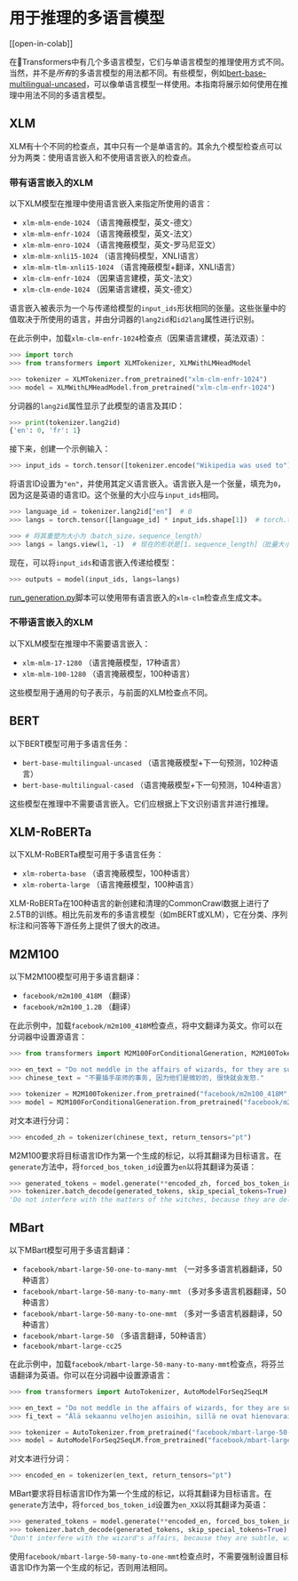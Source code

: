 <!--版权所有2022年HuggingFace团队。保留所有权利。

根据Apache许可证第2.0版（“许可证”）获得许可；除非符合许可证的规定，否则不得使用此文件。你可以在

http://www.apache.org/licenses/LICENSE-2.0
   
获得许可证的副本
除非适用法律要求或书面同意，否则根据许可证分发的软件是按"原样"分发
基础，无论明示或暗示，包括但不限于对适销性、特定目的的适用性和非侵权性的保证。有关许可证的详细信息请参见

许可下的特定语言和限制。

⚠️请注意，这个文件是Markdown格式的，但含有我们的doc-builder的特定语法（类似于MDX），在你的Markdown查看器中可能无法正确渲染。

-->

# 用于推理的多语言模型

[[open-in-colab]]

在🤗Transformers中有几个多语言模型，它们与单语言模型的推理使用方式不同。当然，并不是*所有*的多语言模型的用法都不同。有些模型，例如[bert-base-multilingual-uncased](https://huggingface.co/bert-base-multilingual-uncased)，可以像单语言模型一样使用。本指南将展示如何使用在推理中用法不同的多语言模型。

## XLM

XLM有十个不同的检查点，其中只有一个是单语言的。其余九个模型检查点可以分为两类：使用语言嵌入和不使用语言嵌入的检查点。

### 带有语言嵌入的XLM

以下XLM模型在推理中使用语言嵌入来指定所使用的语言：

- `xlm-mlm-ende-1024` （语言掩蔽模型，英文-德文）
- `xlm-mlm-enfr-1024` （语言掩蔽模型，英文-法文）
- `xlm-mlm-enro-1024` （语言掩蔽模型，英文-罗马尼亚文）
- `xlm-mlm-xnli15-1024` （语言掩码模型，XNLI语言）
- `xlm-mlm-tlm-xnli15-1024` （语言掩蔽模型+翻译，XNLI语言）
- `xlm-clm-enfr-1024` （因果语言建模，英文-法文）
- `xlm-clm-ende-1024` （因果语言建模，英文-德文）

语言嵌入被表示为一个与传递给模型的`input_ids`形状相同的张量。这些张量中的值取决于所使用的语言，并由分词器的`lang2id`和`id2lang`属性进行识别。

在此示例中，加载`xlm-clm-enfr-1024`检查点（因果语言建模，英法双语）：

```py
>>> import torch
>>> from transformers import XLMTokenizer, XLMWithLMHeadModel

>>> tokenizer = XLMTokenizer.from_pretrained("xlm-clm-enfr-1024")
>>> model = XLMWithLMHeadModel.from_pretrained("xlm-clm-enfr-1024")
```

分词器的`lang2id`属性显示了此模型的语言及其ID：

```py
>>> print(tokenizer.lang2id)
{'en': 0, 'fr': 1}
```

接下来，创建一个示例输入：

```py
>>> input_ids = torch.tensor([tokenizer.encode("Wikipedia was used to")])  # 批量大小为1
```

将语言ID设置为`"en"`，并使用其定义语言嵌入。语言嵌入是一个张量，填充为`0`，因为这是英语的语言ID。这个张量的大小应与`input_ids`相同。

```py
>>> language_id = tokenizer.lang2id["en"]  # 0
>>> langs = torch.tensor([language_id] * input_ids.shape[1])  # torch.tensor([0, 0, 0, ..., 0])

>>> # 将其重塑为大小为（batch_size，sequence_length）
>>> langs = langs.view(1, -1)  # 现在的形状是[1，sequence_length]（批量大小为1）
```

现在，可以将`input_ids`和语言嵌入传递给模型：

```py
>>> outputs = model(input_ids, langs=langs)
```

[run_generation.py](https://github.com/huggingface/transformers/tree/main/examples/pytorch/text-generation/run_generation.py)脚本可以使用带有语言嵌入的`xlm-clm`检查点生成文本。

### 不带语言嵌入的XLM

以下XLM模型在推理中不需要语言嵌入：

- `xlm-mlm-17-1280` （语言掩蔽模型，17种语言）
- `xlm-mlm-100-1280` （语言掩蔽模型，100种语言）

这些模型用于通用的句子表示，与前面的XLM检查点不同。

## BERT

以下BERT模型可用于多语言任务：

- `bert-base-multilingual-uncased` （语言掩蔽模型+下一句预测，102种语言）
- `bert-base-multilingual-cased` （语言掩蔽模型+下一句预测，104种语言）

这些模型在推理中不需要语言嵌入。它们应根据上下文识别语言并进行推理。

## XLM-RoBERTa

以下XLM-RoBERTa模型可用于多语言任务：

- `xlm-roberta-base` （语言掩蔽模型，100种语言）
- `xlm-roberta-large` （语言掩蔽模型，100种语言）

XLM-RoBERTa在100种语言的新创建和清理的CommonCrawl数据上进行了2.5TB的训练。相比先前发布的多语言模型（如mBERT或XLM），它在分类、序列标注和问答等下游任务上提供了很大的改进。

## M2M100

以下M2M100模型可用于多语言翻译：

- `facebook/m2m100_418M` （翻译）
- `facebook/m2m100_1.2B` （翻译）

在此示例中，加载`facebook/m2m100_418M`检查点，将中文翻译为英文。你可以在分词器中设置源语言：

```py
>>> from transformers import M2M100ForConditionalGeneration, M2M100Tokenizer

>>> en_text = "Do not meddle in the affairs of wizards, for they are subtle and quick to anger."
>>> chinese_text = "不要插手巫师的事务, 因为他们是微妙的, 很快就会发怒."

>>> tokenizer = M2M100Tokenizer.from_pretrained("facebook/m2m100_418M", src_lang="zh")
>>> model = M2M100ForConditionalGeneration.from_pretrained("facebook/m2m100_418M")
```

对文本进行分词：

```py
>>> encoded_zh = tokenizer(chinese_text, return_tensors="pt")
```

M2M100要求将目标语言ID作为第一个生成的标记，以将其翻译为目标语言。在`generate`方法中，将`forced_bos_token_id`设置为`en`以将其翻译为英语：

```py
>>> generated_tokens = model.generate(**encoded_zh, forced_bos_token_id=tokenizer.get_lang_id("en"))
>>> tokenizer.batch_decode(generated_tokens, skip_special_tokens=True)
'Do not interfere with the matters of the witches, because they are delicate and will soon be angry.'
```

## MBart

以下MBart模型可用于多语言翻译：

- `facebook/mbart-large-50-one-to-many-mmt` （一对多多语言机器翻译，50种语言）
- `facebook/mbart-large-50-many-to-many-mmt` （多对多多语言机器翻译，50种语言）
- `facebook/mbart-large-50-many-to-one-mmt` （多对一多语言机器翻译，50种语言）
- `facebook/mbart-large-50` （多语言翻译，50种语言）
- `facebook/mbart-large-cc25`

在此示例中，加载`facebook/mbart-large-50-many-to-many-mmt`检查点，将芬兰语翻译为英语。你可以在分词器中设置源语言：

```py
>>> from transformers import AutoTokenizer, AutoModelForSeq2SeqLM

>>> en_text = "Do not meddle in the affairs of wizards, for they are subtle and quick to anger."
>>> fi_text = "Älä sekaannu velhojen asioihin, sillä ne ovat hienovaraisia ja nopeasti vihaisia."

>>> tokenizer = AutoTokenizer.from_pretrained("facebook/mbart-large-50-many-to-many-mmt", src_lang="fi_FI")
>>> model = AutoModelForSeq2SeqLM.from_pretrained("facebook/mbart-large-50-many-to-many-mmt")
```

对文本进行分词：

```py
>>> encoded_en = tokenizer(en_text, return_tensors="pt")
```

MBart要求将目标语言ID作为第一个生成的标记，以将其翻译为目标语言。在`generate`方法中，将`forced_bos_token_id`设置为`en_XX`以将其翻译为英语：

```py
>>> generated_tokens = model.generate(**encoded_en, forced_bos_token_id=tokenizer.lang_code_to_id["en_XX"])
>>> tokenizer.batch_decode(generated_tokens, skip_special_tokens=True)
"Don't interfere with the wizard's affairs, because they are subtle, will soon get angry."
```

使用`facebook/mbart-large-50-many-to-one-mmt`检查点时，不需要强制设置目标语言ID作为第一个生成的标记，否则用法相同。